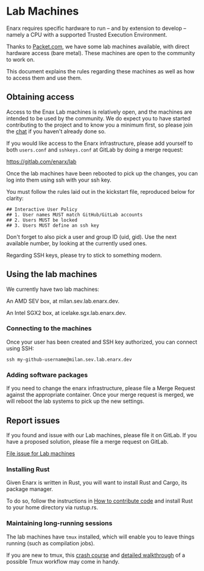 # Lab Machines

Enarx requires specific hardware to run – and by extension to develop – namely a CPU with a supported Trusted Execution Environment.

Thanks to [Packet.com](https://packet.com), we have some lab machines available, with direct hardware access (bare metal). These machines are open to the community to work on.

This document explains the rules regarding these machines as well as how to access them and use them.

## Obtaining access

Access to the Enax Lab machines is relatively open, and the machines are intended to be used by the community. We do expect you to have started contributing to the project and to know you a minimum first, so please join the [chat](https://chat.enarx.dev) if you haven't already done so.

If you would like access to the Enarx infrastructure, please add yourself to both `users.conf` and `sshkeys.conf` at GitLab by doing a merge request:

https://gitlab.com/enarx/lab

Once the lab machines have been rebooted to pick up the changes, you can log into them using ssh with your ssh key. 

You must follow the rules laid out in the kickstart file, reproduced below for clarity:

```
## Interactive User Policy
## 1. User names MUST match GitHub/GitLab accounts
## 2. Users MUST be locked
## 3. Users MUST define an ssh key
```

Don't forget to also pick a user and group ID (uid, gid). Use the next available number, by looking at the currently used ones.

Regarding SSH keys, please try to stick to something modern.

## Using the lab machines

We currently have two lab machines:

An AMD SEV box, at milan.sev.lab.enarx.dev.

An Intel SGX2 box, at icelake.sgx.lab.enarx.dev.

### Connecting to the machines

Once your user has been created and SSH key authorized, you can connect using SSH:

```
ssh my-github-username@milan.sev.lab.enarx.dev
```

### Adding software packages

If you need to change the enarx infrastructure, please file a Merge Request
against the appropriate container. Once your merge request is merged,
we will reboot the lab systems to pick up the new settings.

## Report issues

If you found and issue with our Lab machines, please file it on GitLab. If you have a proposed solution, please file a merge request on GitLab.

[File issue for Lab machines](https://gitlab.com/enarx/lab/-/issues) 

### Installing Rust

Given Enarx is written in Rust, you will want to install Rust and Cargo, its package manager.

To do so, follow the instructions in [How to contribute code](Code#rust) and install Rust to your home directory via rustup.rs.

### Maintaining long-running sessions

The lab machines have `tmux` installed, which will enable you to leave things running (such as compilation jobs).  

If you are new to tmux, this [crash course](https://thoughtbot.com/blog/a-tmux-crash-course) and [detailed walkthrough](https://thevaluable.dev/tmux-boost-productivity-terminal/) of a possible Tmux workflow may come in handy.